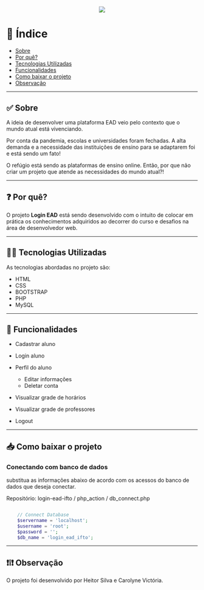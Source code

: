 <h1 align="center">
    <img src="https://ik.imagekit.io/gabrielnepo/logo-ead_lVSfwiouCF.png">
</h1>

# 📑 Índice
- [Sobre](#-sobre)
- [Por quê?](#-por-quê?)
- [Tecnologias Utilizadas](#-tecnologias-utilizadas)
- [Funcionalidades](#-funcionalidades)
- [Como baixar o projeto](#-como-baixar-o-projeto)
- [Observação](#-observação)

---

## ✅ Sobre

A ideia de desenvolver uma plataforma EAD veio pelo contexto que o mundo atual está vivenciando.

Por conta da pandemia, escolas e universidades foram fechadas. A alta demanda e a necessidade das instituições de ensino para se adaptarem foi e está sendo um fato!

O refúgio está sendo as plataformas de ensino online. Então, por que não criar um projeto que atende as necessidades do mundo atual?!

---

## ❓ Por quê?

O projeto **Login EAD** está sendo desenvolvido com o intuito de colocar em prática os conhecimentos adquiridos ao decorrer do curso e desafios na área de desenvolvedor web.

---

## 👨‍💻 Tecnologias Utilizadas
As tecnologias abordadas no projeto são:
<!--HTML, CSS, BOOTSTRAP, PHP e MySQL.-->

- HTML
- CSS
- BOOTSTRAP
- PHP
- MySQL

---

## 🔧 Funcionalidades

- Cadastrar aluno

- Login aluno

- Perfil do aluno
    - Editar informações
    - Deletar conta

- Visualizar grade de horários

- Visualizar grade de professores

- Logout

---

## 📥 Como baixar o projeto

### Conectando com banco de dados

substitua as informações abaixo de acordo com os acessos do banco de dados que deseja conectar.

Repositório: login-ead-ifto / php_action / db_connect.php

```php

    // Connect Database
    $servername = 'localhost';
    $username = 'root';
    $password = '';
    $db_name = 'login_ead_ifto';

```

---

## ❗❕❗ Observação

O projeto foi desenvolvido por Heitor Silva e Carolyne Victória.
